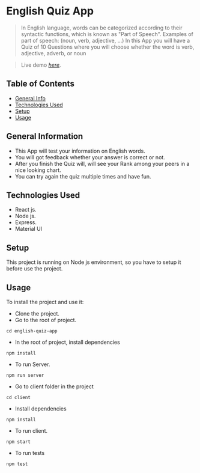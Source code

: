 # English Quiz App
> In English language, words can be categorized according to their syntactic functions, which is known as "Part of Speech".
Examples of part of speech: (noun, verb, adjective, ...)
In this App you will have a Quiz of 10 Questions where you will choose whether the word is verb, adjective, adverb, or noun

> Live demo [_here_](https://english-quiz-app2024.herokuapp.com/).

## Table of Contents
* [General Info](#general-information)
* [Technologies Used](#technologies-used)
* [Setup](#setup)
* [Usage](#usage)


## General Information
- This App will test your information on English words.
- You will got feedback whether your answer is correct or not. 
- After you finish the Quiz will, will see your Rank among your peers in a nice looking chart.
- You can try again the quiz multiple times and have fun.

## Technologies Used
- React js.
- Node js.
- Express.
- Material UI

## Setup
This project is running on Node js environment, so you have to setup it before use the project.


## Usage
To install the project and use it:
- Clone the project.
- Go to the root of project. 
```
cd english-quiz-app
```
- In the root of project, install dependencies
```
npm install
```
- To run Server.
```
npm run server
```
- Go to client folder in the project
```
cd client
```
- Install dependencies
```
npm install
```
- To run client.
```
npm start
```
- To run tests
```
npm test
```
